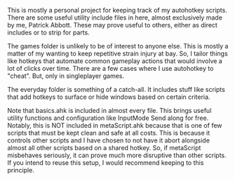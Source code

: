 This is mostly a personal project for keeping track of my autohotkey scripts. There are some useful utility include files in here, almost exclusively made by me, Patrick Abbott. These may prove useful to others, either as direct includes or to strip for parts. 

The games folder is unlikely to be of interest to anyone else. This is mostly a matter of my wanting to keep repetitive strain injury at bay. So, I tailor things like hotkeys that automate common gameplay actions that would involve a lot of clicks over time. There are a few cases where I use autohotkey to "cheat". But, only in singleplayer games.

The everyday folder is something of a catch-all. It includes stuff like scripts that add hotkeys to surface or hide windows based on certain criteria.

Note that basics.ahk is included in almost every file. This brings useful utility functions and configuration like InputMode Send along for free. Notably, this is NOT included in metaScript.ahk because that is one of few scripts that must be kept clean and safe at all costs. This is because it controls other scripts and I have chosen to not have it abort alongside almost all other scripts based on a shared hotkey. So, if metaScript misbehaves seriously, it can prove much more disruptive than other scripts. If you intend to reuse this setup, I would recommend keeping to this principle.